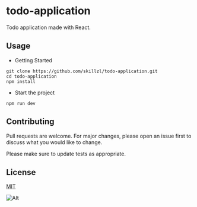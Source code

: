 
# todo-application

Todo application made with React.

## Usage

* Getting Started
```bush
git clone https://github.com/skillzl/todo-application.git
cd todo-application
npm install

```
* Start the project

```bush
npm run dev
```

## Contributing
Pull requests are welcome. For major changes, please open an issue first to discuss what you would like to change.

Please make sure to update tests as appropriate.

## License
[MIT](LICENSE)

![Alt](https://repobeats.axiom.co/api/embed/73d81a3dc96733598e337d5a460cfedebc292f09.svg "Repobeats analytics image")
